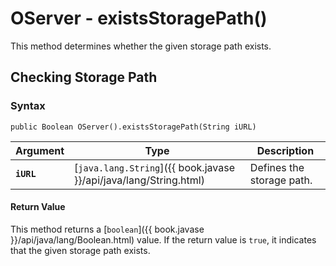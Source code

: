 
# OServer - existsStoragePath()

This method determines whether the given storage path exists.

## Checking Storage Path

### Syntax

```
public Boolean OServer().existsStoragePath(String iURL)
```

| Argument | Type | Description |
|---|---|---|
| **`iURL`** | [`java.lang.String`]({{ book.javase }}/api/java/lang/String.html) | Defines the storage path. |

#### Return Value

This method returns a [`boolean`]({{ book.javase }}/api/java/lang/Boolean.html) value.  If the return value is `true`, it indicates that the given storage path exists.



